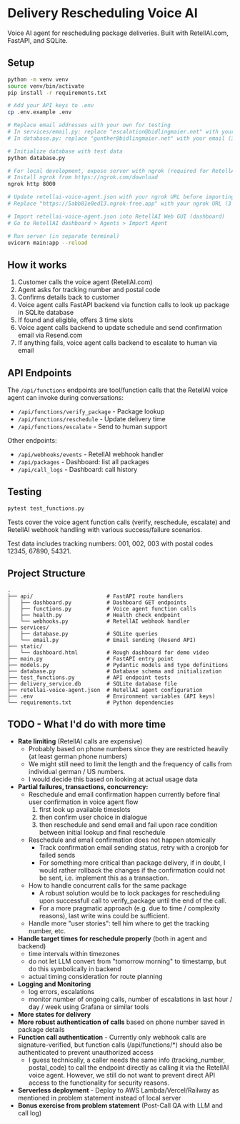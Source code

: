 # Delivery Rescheduling Voice AI

Voice AI agent for rescheduling package deliveries. Built with RetellAI.com, FastAPI, and SQLite.

## Setup

```bash
python -m venv venv
source venv/bin/activate
pip install -r requirements.txt

# Add your API keys to .env
cp .env.example .env

# Replace email addresses with your own for testing
# In services/email.py: replace "escalation@bidlingmaier.net" with your email
# In database.py: replace "gunther@bidlingmaier.net" with your email (3 occurrences)

# Initialize database with test data
python database.py

# For local development, expose server with ngrok (required for RetellAI webhooks)
# Install ngrok from https://ngrok.com/download
ngrok http 8000

# Update retellai-voice-agent.json with your ngrok URL before importing
# Replace "https://5abb81e0ed13.ngrok-free.app" with your ngrok URL (3 occurrences)

# Import retellai-voice-agent.json into RetellAI Web GUI (dashboard)
# Go to RetellAI dashboard > Agents > Import Agent

# Run server (in separate terminal)
uvicorn main:app --reload
```

## How it works

1. Customer calls the voice agent (RetellAI.com)
2. Agent asks for tracking number and postal code
3. Confirms details back to customer
4. Voice agent calls FastAPI backend via function calls to look up package in SQLite database
5. If found and eligible, offers 3 time slots
6. Voice agent calls backend to update schedule and send confirmation email via Resend.com
7. If anything fails, voice agent calls backend to escalate to human via email

## API Endpoints

The `/api/functions` endpoints are tool/function calls that the RetellAI voice agent can invoke during conversations:

- `/api/functions/verify_package` - Package lookup
- `/api/functions/reschedule` - Update delivery time
- `/api/functions/escalate` - Send to human support

Other endpoints:
- `/api/webhooks/events` - RetellAI webhook handler
- `/api/packages` - Dashboard: list all packages
- `/api/call_logs` - Dashboard: call history

## Testing

```bash
pytest test_functions.py
```

Tests cover the voice agent function calls (verify, reschedule, escalate) and RetellAI webhook handling with various success/failure scenarios.

Test data includes tracking numbers: 001, 002, 003 with postal codes 12345, 67890, 54321.

## Project Structure

```
.
├── api/                       # FastAPI route handlers
│   ├── dashboard.py           # Dashboard GET endpoints
│   ├── functions.py           # Voice agent function calls
│   ├── health.py              # Health check endpoint
│   └── webhooks.py            # RetellAI webhook handler
├── services/
│   ├── database.py            # SQLite queries
│   └── email.py               # Email sending (Resend API)
├── static/
│   └── dashboard.html         # Rough dashboard for demo video
├── main.py                    # FastAPI entry point
├── models.py                  # Pydantic models and type definitions
├── database.py                # Database schema and initialization
├── test_functions.py          # API endpoint tests
├── delivery_service.db        # SQLite database file
├── retellai-voice-agent.json  # RetellAI agent configuration
├── .env                       # Environment variables (API keys)
└── requirements.txt           # Python dependencies
```

## TODO - What I'd do with more time

- **Rate limiting** (RetellAI calls are expensive)
  - Probably based on phone numbers since they are restricted heavily (at least german phone numbers)
  - We might still need to limit the length and the frequency of calls from individual german / US numbers.
  - I would decide this based on looking at actual usage data
- **Partial failures, transactions, concurrency:**
  - Reschedule and email confirmation happen currently before final user confirmation in voice agent flow
    1. first look up available timeslots
    2. then confirm user choice in dialogue
    3. then reschedule and send email and fail upon race condition between initial lookup and final reschedule
  - Reschedule and email confirmation does not happen atomically
    - Track confirmation email sending status, retry with a cronjob for failed sends
    - For something more critical than package delivery, if in doubt, I would rather rollback the changes if
      the confirmation could not be sent, i.e. implement this as a transaction.
  - How to handle concurrent calls for the same package
    - A robust solution would be to lock packages for rescheduling upon successfull call to verify_package until the end of the call.
    - For a more pragmatic approach (e.g. due to time / complexity reasons), last write wins could be sufficient.
  - Handle more "user stories": tell him where to get the tracking number, etc.
- **Handle target times for reschedule properly** (both in agent and backend)
  - time intervals within timezones
  - do not let LLM convert from "tomorrow morning" to timestamp, but do this symbolically in backend
  - actual timing consideration for route planning
- **Logging and Monitoring**
  - log errors, escalations
  - monitor number of ongoing calls, number of escalations in last hour / day / week using Grafana or similar tools
- **More states for delivery**
- **More robust authentication of calls** based on phone number saved in package details
- **Function call authentication** - Currently only webhook calls are signature-verified, but function calls (/api/functions/*) should also be authenticated to prevent unauthorized access
  - I guess technically, a caller needs the same info (tracking_number, postal_code) to call the endpoint directly as calling it via the RetellAI voice agent.
    However, we still do not want to prevent direct API access to the functionality for security reasons.
- **Serverless deployment** - Deploy to AWS Lambda/Vercel/Railway as mentioned in problem statement instead of local server
- **Bonus exercise from problem statement** (Post-Call QA with LLM and call log)
